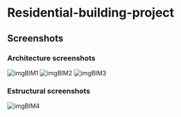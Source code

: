 # Residential-building-project
## Screenshots

### Architecture screenshots
![imgBIM1](https://github.com/AndresF-SanchezG/Residential-building-project/assets/113924667/574e91fd-f61e-4ccd-bad6-c00837a0553a)
![imgBIM2](https://github.com/AndresF-SanchezG/Residential-building-project/assets/113924667/cb2d8056-a0b8-41ef-ba84-5c9927c1e023)
![imgBIM3](https://github.com/AndresF-SanchezG/Residential-building-project/assets/113924667/301f7e05-c4f4-4d8e-8d41-95b7f0b85e0e)

### Estructural screenshots
![imgBIM4](https://github.com/AndresF-SanchezG/Residential-building-project/assets/113924667/cfbaba79-cae7-4418-aeb2-bc5cff912ed9)
